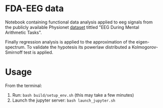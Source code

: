 # FDA-EEG data

Notebook containing functional data analysis applied to eeg signals from the publicly available Physionet [dataset](https://physionet.org/content/eegmat/1.0.0/) tittled "EEG During Mental Arithmetic Tasks".

Finally regression analysis is applied to the approximation of the eigen-spectrum. To validate the hypotesis its powerlaw distributed a Kolmogorov-Smirnoff test is applied.

# Usage
From the terminal: 

1. Run: `bash build/setup_env.sh` (this may take a few minutes)
2. Launch the jupyter server: `bash launch_jupyter.sh`
